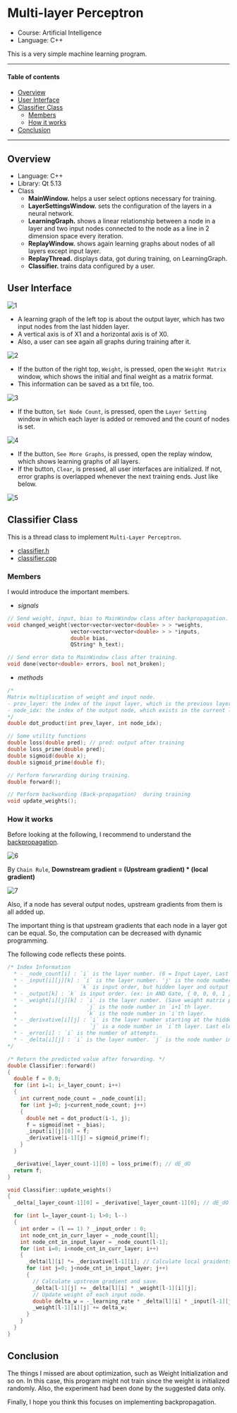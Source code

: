 # Multi-layer Perceptron  <!-- omit in toc -->

- Course: Artificial Intelligence
- Language: C++

This is a very simple machine learning program.

---

#### Table of contents <!-- omit in toc -->

- [Overview](#overview)
- [User Interface](#user-interface)
- [Classifier Class](#classifier-class)
  - [Members](#members)
  - [How it works](#how-it-works)
- [Conclusion](#conclusion)

---

## Overview

- Language: C++
- Library: Qt 5.13
- Class
  - **MainWindow.** helps a user select options necessary for training.
  - **LayerSettingsWindow.** sets the configuration of the layers in a neural network.
  - **LearningGraph.** shows a linear relationship between a node in a layer and two input nodes connected to the node as a line in 2 dimension space every iteration.
  - **ReplayWindow.** shows again learning graphs about nodes of all layers except input layer.
  - **ReplayThread.** displays data, got during training, on LearningGraph.
  - **Classifier.** trains data configured by a user.

## User Interface

![1](./img/1.png?raw=true)

- A learning graph of the left top is about the output layer, which has two input nodes from the last hidden layer.
- A vertical axis is of X1 and a horizontal axis is of X0. 
- Also, a user can see again all graphs during training after it.

![2](./img/2.png?raw=true)

- If the button of the right top, `Weight`, is pressed, open the `Weight Matrix` window, which shows the initial and final weight as a matrix format.
- This information can be saved as a txt file, too.

![3](./img/3.png?raw=true)

- If the button, `Set Node Count`, is pressed, open the `Layer Setting` window in which each layer is added or removed and the count of nodes is set.

![4](./img/4.png?raw=true)

- If the button, `See More Graphs`, is pressed, open the replay window, which shows learning graphs of all layers.
- If the button, `Clear`, is pressed, all user interfaces are initialized. If not, error graphs is overlapped whenever the next training ends. Just like below.

![5](./img/5.png?raw=true)

## Classifier Class

This is a thread class to implement `Multi-Layer Perceptron`.

- [classifier.h](./src/classifier.h)
- [classifier.cpp](./src/classifier.cpp)

### Members

I would introduce the important members.

- _signals_

``` cpp
// Send weight, input, bias to MainWindow class after backpropagation.
void changed_weight(vector<vector<vector<double> > > *weights,
                    vector<vector<vector<double> > > *inputs,
                    double bias,
                    QString* h_text);

// Send error data to MainWindow class after training.
void done(vector<double> errors, bool not_broken);
```

- _methods_

```cpp
/*
Matrix multiplication of weight and input node.
- prev_layer: the index of the input layer, which is the previous layer.
- node_idx: the index of the output node, which exists in the current layer.
*/
double dot_product(int prev_layer, int node_idx);

// Some utility functions
double loss(double pred); // pred: output after training
double loss_prime(double pred);
double sigmoid(double x);
double sigmoid_prime(double f);

// Perform forwrarding during training.
double forward();

// Perform backwarding (Back-propagation)  during training
void update_weights();
```

### How it works

Before looking at the following, I recommend to understand the [backpropagation](http://cs231n.github.io/optimization-2/).

![6](./img/6.png?raw=true)

By `Chain Rule`, **Downstream gradient = (Upstream gradient) * (local gradient)**

![7](./img/7.png?raw=true)

Also, if a node has several output nodes, upstream gradients from them is all added up.

The important thing is that upstream gradients that each node in a layer got can be equal. So, the computation can be decreased with dynamic programming.

The following code reflects these points.

``` cpp
/* Index Information
  * - _node_count[i] : `i` is the layer number. (0 = Input Layer, Last Layer = Output Layer)
  * - _input[i][j][k] : `i` is the layer number. 'j' is the node number per layer.
  *                    `k` is input order, but hidden layer and output layer have only 0.
  * - _output[k] : `k` is input order. (ex: in AND Gate, { 0, 0, 0, 1 })
  * - _weight[i][j][k] : `i` is the layer number. (Save weight matrix passed from `i` to the `i+1` th.)
  *                      `j` is the node number in `i+1`th layer.
  *                      `k` is the node number in `i`th layer.
  * - _derivative[i][j] : `i` is the layer number starting at the hidden layer.
  *                       `j` is a node number in `i`th layer. Last element is derivative value of output layer.
  * - _error[i] : `i` is the number of attempts.
  * - _delta[i][j] : `i` is the layer number. `j` is the node number in `i`th layer.
*/
```

``` cpp
/* Return the predicted value after forwarding. */
double Classifier::forward()
{
  double f = 0.0;
  for (int i=1; i<_layer_count; i++)
  {
    int current_node_count = _node_count[i];
    for (int j=0; j<current_node_count; j++)
    {
      double net = dot_product(i-1, j);
      f = sigmoid(net + _bias);
      _input[i][j][0] = f;
      _derivative[i-1][j] = sigmoid_prime(f);
    }
  }

  _derivative[_layer_count-1][0] = loss_prime(f); // dE_dO
  return f;
}
```

``` cpp
void Classifier::update_weights()
{
  _delta[_layer_count-1][0] = _derivative[_layer_count-1][0]; // dE_dO

  for (int l=_layer_count-1; l>0; l--)
  {
    int order = (l == 1) ? _input_order : 0;
    int node_cnt_in_curr_layer = _node_count[l];
    int node_cnt_in_input_layer = _node_count[l-1];
    for (int i=0; i<node_cnt_in_curr_layer; i++)
    {
      _delta[l][i] *= _derivative[l-1][i]; // Calculate local graidents
      for (int j=0; j<node_cnt_in_input_layer; j++)
      {
        // Calculate upstream gradient and save.
        _delta[l-1][j] += _delta[l][i] * _weight[l-1][i][j];
        // Update weight of each input node.
        double delta_w = -_learning_rate * _delta[l][i] * _input[l-1][j][order];
        _weight[l-1][i][j] += delta_w;
      }
    }
  }
}
```

## Conclusion

The things I missed are about optimization, such as Weight Initialization and so on. In this case, this program might not train since the weight is initialized randomly. Also, the experiment had been done by the suggested data only.

Finally, I hope you think this focuses on implementing backpropagation.
